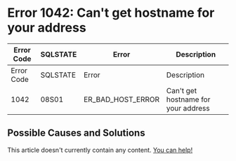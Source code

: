 
# Error 1042: Can't get hostname for your address


| Error Code | SQLSTATE | Error | Description |
| --- | --- | --- | --- |
| Error Code | SQLSTATE | Error | Description |
| 1042 | 08S01 | ER_BAD_HOST_ERROR | Can't get hostname for your address |




## Possible Causes and Solutions


This article doesn't currently contain any content. [You can help!](/kb/en/writing-and-editing-knowledge-base-articles/)

